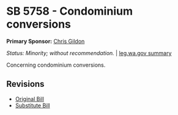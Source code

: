 # SB 5758 - Condominium conversions
**Primary Sponsor:** [Chris Gildon](/person/leg/gildon_ch.md)

*Status: Minority; without recommendation.* | [leg.wa.gov summary](https://app.leg.wa.gov/billsummary?BillNumber=5758&Year=2021)

Concerning condominium conversions.

## Revisions
* [Original Bill](1/)
* [Substitute Bill](S/)